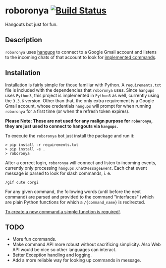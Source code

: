 # roboronya [![Build Status](https://travis-ci.org/synnick/roboronya.svg?branch=master)](https://travis-ci.org/synnick/roboronya)
Hangouts bot just for fun.

## Description

`roboronya` uses [hangups](https://github.com/tdryer/hangups) to connect to a Google Gmail account and listens to the
incoming chats of that account to look for [implemented commands](https://github.com/synnick/roboronya/blob/master/commands.py#L13).

## Installation

Installation is fairly simple for those familiar with Python. A `requirements.txt` file is included with the dependencies that `roboronya` uses. Since `hangups` uses `Python3`, this project is implemented in `Python3` as well, currently using the `3.3.6` version. Other than that, the only extra requirement is a Google Gmail account, whose credentials `hangups` will prompt for when running `roboronya` for a first time (or when the refresh token expires).

**Please Note: These are not used for any malign purpose for `roboronya`, they are just used to connect to hangouts
via `hangups`.**

To execute the `roboronya` bot just install the package and run it:
```
> pip install -r requirements.txt
> pip install -e .
> roboronya
```

After a correct login, `roboronya` will connect and listen to incoming events, currently only processing `hangups.ChatMessageEvent`. Each chat event message is parsed to look for slash commands, i. e.
```
/gif cute corgi
```

For any given command, the following words (until before the next command) are parsed and provided to the command "interfaces" (which are plain Python functions for which a `/{command_name}` is redirected.

[To create a new command a simple function is required!](https://github.com/synnick/roboronya/blob/master/commands.py#L253).

## TODO
- More fun commands.
- Make command API more robust without sacrificing simplicity. Also Web API would be nice so other languages can interact.
- Better Exception handling and logging.
- Add a more reliable way for looking up commands in message.
